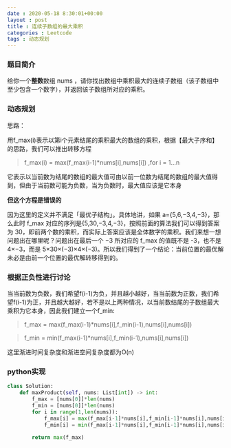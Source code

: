 ```yaml
---
date : 2020-05-18 8:30:01+00:00
layout : post
title : 连续子数组的最大乘积
categories : Leetcode
tags : 动态规划
---
```


### 题目简介
给你一个**整数**数组 nums ，请你找出数组中乘积最大的连续子数组（该子数组中至少包含一个数字），并返回该子数组所对应的乘积。

### 动态规划
思路：

用f_max(i)表示以第i个元素结尾的乘积最大的数组的乘积，根据【最大子序和】的思路，我们可以推出转移方程
>f_max(i) = max(f_max(i-1)*nums[i],nums[i])  ,for i = 1...n 

它表示以当前数为结尾的数组的最大值可由以前一位数为结尾的数组的最大值得到，但由于当前数可能为负数，当为负数时，最大值应该是它本身

**但这个方程是错误的**

因为这里的定义并不满足「最优子结构」。具体地讲，如果 a={5,6,−3,4,−3}，那么此时 f_max 对应的序列是{5,30,−3,4,−3}，按照前面的算法我们可以得到答案为 30，即前两个数的乘积，而实际上答案应该是全体数字的乘积。我们来想一想问题出在哪里呢？问题出在最后一个 −3 所对应的 f_max 的值既不是 -3，也不是 4×−3，而是 5×30×(−3)×4×(−3)。所以我们得到了一个结论：当前位置的最优解未必是由前一个位置的最优解转移得到的。 

### 根据正负性进行讨论
当当前数为负数，我们希望f(i-1)为负，并且越小越好，当当前数为正数，我们希望f(i-1)为正，并且越大越好，若不是以上两种情况，以当前数结尾的子数组最大乘积为它本身，因此我们建立一个f_min:

>f_max = max(f_max(i-1)*nums[i],f_min(i-1),nums[i],nums[i])

>f_min = min(f_max(i-1)*nums[i],f_min(i-1),nums[i],nums[i])

这里渐进时间复杂度和渐进空间复杂度都为O(n)

### python实现
```python
class Solution:
    def maxProduct(self, nums: List[int]) -> int:
        f_max = [nums[0]]*len(nums)
        f_min = [nums[0]]*len(nums)
        for i in range(1,len(nums)):
            f_max[i] = max(f_max[i-1]*nums[i],f_min[i-1]*nums[i],nums[i])
            f_min[i] = min(f_max[i-1]*nums[i],f_min[i-1]*nums[i],nums[i])
        
        return max(f_max)
```



